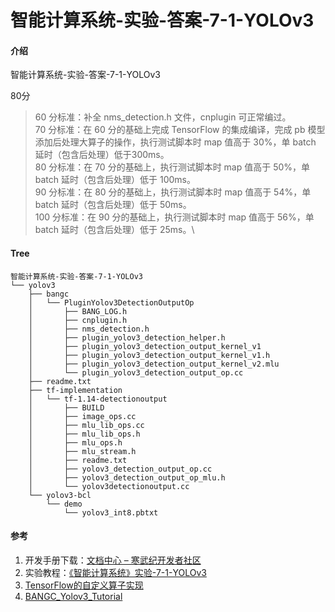 # 智能计算系统-实验-答案-7-1-YOLOv3

#### 介绍
智能计算系统-实验-答案-7-1-YOLOv3

80分

> 60 分标准：补全 nms_detection.h 文件，cnplugin 可正常编过。\
> 70 分标准：在 60 分的基础上完成 TensorFlow 的集成编译，完成 pb 模型添加后处理大算子的操作，执行测试脚本时 map 值高于 30%，单 batch 延时（包含后处理）低于300ms。\
> 80 分标准：在 70 分的基础上，执行测试脚本时 map 值高于 50%，单 batch 延时（包含后处理）低于 100ms。\
> 90 分标准：在 80 分的基础上，执行测试脚本时 map 值高于 54%，单 batch 延时（包含后处理）低于 50ms。\
> 100 分标准：在 90 分的基础上，执行测试脚本时 map 值高于 56%，单 batch 延时（包含后处理）低于 25ms。\


#### Tree


```
智能计算系统-实验-答案-7-1-YOLOv3
└── yolov3
    ├── bangc
    │   └── PluginYolov3DetectionOutputOp
    │       ├── BANG_LOG.h
    │       ├── cnplugin.h
    │       ├── nms_detection.h
    │       ├── plugin_yolov3_detection_helper.h
    │       ├── plugin_yolov3_detection_output_kernel_v1
    │       ├── plugin_yolov3_detection_output_kernel_v1.h
    │       ├── plugin_yolov3_detection_output_kernel_v2.mlu
    │       └── plugin_yolov3_detection_output_op.cc
    ├── readme.txt
    ├── tf-implementation
    │   └── tf-1.14-detectionoutput
    │       ├── BUILD
    │       ├── image_ops.cc
    │       ├── mlu_lib_ops.cc
    │       ├── mlu_lib_ops.h
    │       ├── mlu_ops.h
    │       ├── mlu_stream.h
    │       ├── readme.txt
    │       ├── yolov3_detection_output_op.cc
    │       ├── yolov3_detection_output_op_mlu.h
    │       └── yolov3detectionoutput.cc
    └── yolov3-bcl
        └── demo
            └── yolov3_int8.pbtxt
```


#### 参考

1.  开发手册下载：[文档中心 – 寒武纪开发者社区](http://developer.cambricon.com/index/document/index/classid/3.html)
2.  实验教程：[《智能计算系统》实验-7-1-YOLOv3](http://blog.csdn.net/weixin_40943865/article/details/122059436)
3.  [TensorFlow的自定义算子实现](http://blog.csdn.net/weixin_40943865/article/details/122225775)
4.  [BANGC_Yolov3_Tutorial](https://github.com/CambriconECO/BANGC_Yolov3_Tutorial)


